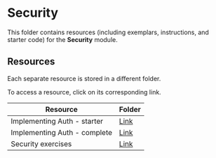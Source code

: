 # Security

This folder contains resources (including exemplars, instructions, and starter code) for the **Security** module.

## Resources

Each separate resource is stored in a different folder.

To access a resource, click on its corresponding link. 

| Resource | Folder |
| --- | --- |
| Implementing Auth - starter | [Link](./implementing-auth-starter) |
| Implementing Auth - complete | [Link](./implementing-auth-complete) |
| Security exercises | [Link](./security-exercise) |

